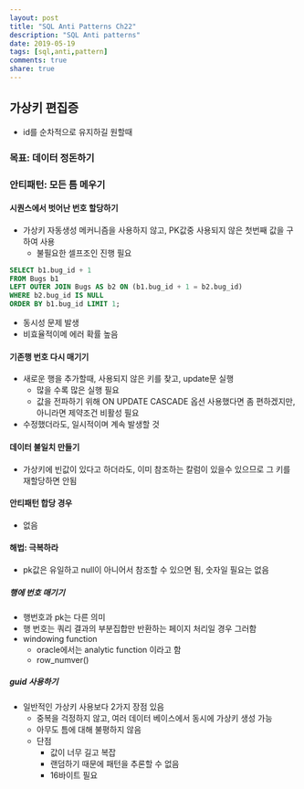 ```yaml
---
layout: post
title: "SQL Anti Patterns Ch22"
description: "SQL Anti patterns"
date: 2019-05-19
tags: [sql,anti,pattern]
comments: true
share: true
---
```


## 가상키 편집증 
- id를 순차적으로 유지하길 원할때 

### 목표: 데이터 정돈하기 

### 안티패턴: 모든 틈 메우기 
#### 시퀀스에서 벗어난 번호 할당하기 
- 가상키 자동생성 메커니즘을 사용하지 않고, PK값중 사용되지 않은 첫번째 값을 구하여 사용 
    - 불필요한 셀프조인 진행 필요
```sql
SELECT b1.bug_id + 1
FROM Bugs b1
LEFT OUTER JOIN Bugs AS b2 ON (b1.bug_id + 1 = b2.bug_id)
WHERE b2.bug_id IS NULL
ORDER BY b1.bug_id LIMIT 1;
```
- 동시성 문제 발생 
- 비효율적이메 에러 확률 높음 

#### 기존행 번호 다시 매기기 
- 새로운 행을 추가할때, 사용되지 않은 키를 찾고, update문 실행
    - 많을 수록 많은 실행 필요 
    - 값을 전파하기 위해 ON UPDATE CASCADE 옵션 사용했다면 좀 편하겠지만, 아니라면 제약조건 비활성 필요 
- 수정했더라도, 일시적이며 계속 발생할 것 

#### 데이터 불일치 만들기 
- 가상키에 빈값이 있다고 하더라도, 이미 참조하는 칼럼이 있을수 있으므로 그 키를 재할당하면 안됨 

#### 안티패턴 합당 경우
- 없음 

#### 해법: 극복하라
- pk값은 유일하고 null이 아니어서 참조할 수 있으면 됨, 숫자일 필요는 없음 

##### 행에 번호 매기기
- 행번호과 pk는 다른 의미 
- 행 번호는 쿼리 결과의 부분집합만 반환하는 페이지 처리일 경우 그러함 
- windowing function
    - oracle에서는 analytic function 이라고 함 
    - row_numver()

##### guid 사용하기 
- 일반적인 가상키 사용보다 2가지 장점 있음
    - 중복을 걱정하지 않고, 여러 데이터 베이스에서 동시에 가상키 생성 가능
    - 아무도 틈에 대해 불평하지 않음 
    - 단점
        - 값이 너무 길고 복잡 
        - 랜덤하기 때문에 패턴을 추론할 수 없음 
        - 16바이트 필요 



